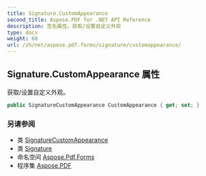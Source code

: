 ```yaml
---
title: Signature.CustomAppearance
second_title: Aspose.PDF for .NET API Reference
description: 签名属性。获取/设置自定义外观
type: docs
weight: 60
url: /zh/net/aspose.pdf.forms/signature/customappearance/
---
```

## Signature.CustomAppearance 属性

获取/设置自定义外观。

```csharp
public SignatureCustomAppearance CustomAppearance { get; set; }
```

### 另请参阅

* 类 [SignatureCustomAppearance](../../signaturecustomappearance/)
* 类 [Signature](../)
* 命名空间 [Aspose.Pdf.Forms](../../../aspose.pdf.forms/)
* 程序集 [Aspose.PDF](../../../)